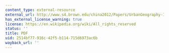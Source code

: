 ```yaml
---
content_type: external-resource
external_url: http://www.s4.brown.edu/china2012/Papers/UrbanGeography-InfrastructureFinancing.pdf
has_external_license_warning: true
license: https://en.wikipedia.org/wiki/All_rights_reserved
status: ''
title: PDF
uid: 2514bf77-916c-42f5-b114-715d6973ac6b
wayback_url: ''
---
```

